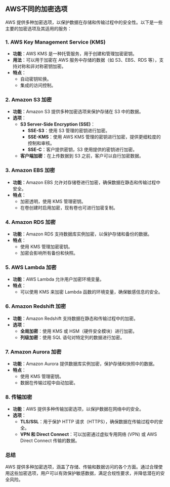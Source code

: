 ## AWS不同的加密选项

AWS 提供多种加密选项，以保护数据在存储和传输过程中的安全性。以下是一些主要的加密选项及其适用的服务：

### 1. **AWS Key Management Service (KMS)**
- **功能**：AWS KMS 是一种托管服务，用于创建和管理加密密钥。
- **用法**：可以用于加密在 AWS 服务中存储的数据（如 S3、EBS、RDS 等），支持对称和非对称密钥加密。
- **特点**：
  - 自动密钥轮换。
  - 集成的访问控制。

### 2. **Amazon S3 加密**
- **功能**：Amazon S3 提供多种加密选项来保护存储在 S3 中的数据。
- **选项**：
  - **S3 Server-Side Encryption (SSE)**：
    - **SSE-S3**：使用 S3 管理的密钥进行加密。
    - **SSE-KMS**：使用 AWS KMS 管理的密钥进行加密，提供更细粒度的控制和审核。
    - **SSE-C**：客户提供密钥，S3 使用提供的密钥进行加密。
  - **客户端加密**：在上传数据到 S3 之前，客户可以自行加密数据。

### 3. **Amazon EBS 加密**
- **功能**：Amazon EBS 允许对存储卷进行加密，确保数据在静态和传输过程中安全。
- **特点**：
  - 加密透明，使用 KMS 管理密钥。
  - 在卷创建时启用加密，现有卷也可进行加密复制。

### 4. **Amazon RDS 加密**
- **功能**：Amazon RDS 支持数据库实例加密，以保护存储和备份的数据。
- **特点**：
  - 使用 KMS 管理加密密钥。
  - 加密会影响所有备份和快照。
  
### 5. **AWS Lambda 加密**
- **功能**：AWS Lambda 允许用户加密环境变量。
- **特点**：
  - 可以使用 KMS 来加密 Lambda 函数的环境变量，确保敏感信息的安全。

### 6. **Amazon Redshift 加密**
- **功能**：Amazon Redshift 支持数据在静态和传输过程中的加密。
- **选项**：
  - **全局加密**：使用 KMS 或 HSM（硬件安全模块）进行加密。
  - **列级加密**：使用 SQL 语句对特定列的数据进行加密。

### 7. **Amazon Aurora 加密**
- **功能**：Amazon Aurora 提供数据库实例加密，保护存储和快照中的数据。
- **特点**：
  - 使用 KMS 管理密钥。
  - 数据在传输过程中自动加密。

### 8. **传输加密**
- **功能**：AWS 提供多种传输加密选项，以保护数据在网络中的安全。
- **选项**：
  - **TLS/SSL**：用于保护 HTTP 请求（HTTPS），确保数据在传输过程中的安全。
  - **VPN 和 Direct Connect**：可以加密通过虚拟专用网络 (VPN) 或 AWS Direct Connect 传输的数据。

### 总结
AWS 提供多种加密选项，涵盖了存储、传输和数据访问的各个方面。通过合理使用这些加密选项，用户可以有效保护敏感数据，满足合规性要求，并降低潜在的安全风险。